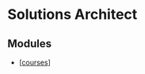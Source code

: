 Solutions Architect
===

Modules
---

- [[courses]]

[//begin]: # "Autogenerated link references for markdown compatibility"
[courses]: ../../../../computer-science/computer-networking/courses/courses.md "Courses"
[//end]: # "Autogenerated link references"